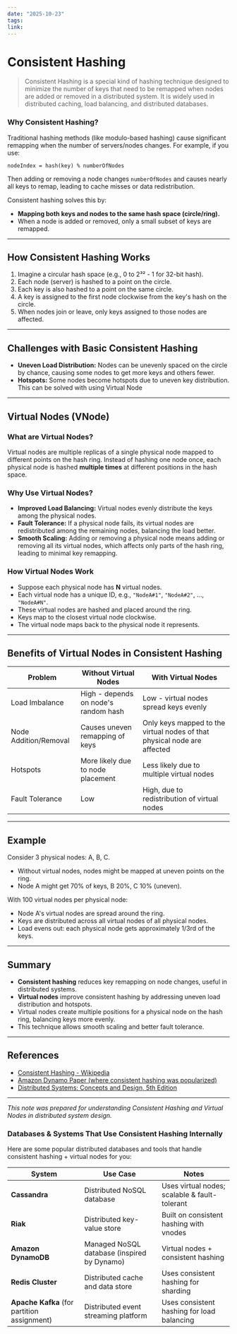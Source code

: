```yaml
---
date: "2025-10-23"
tags: 
link:
---
```


# Consistent Hashing

> Consistent Hashing is a special kind of hashing technique designed to minimize the number of keys that need to be remapped when nodes are added or removed in a distributed system. It is widely used in distributed caching, load balancing, and distributed databases.

### Why Consistent Hashing?

Traditional hashing methods (like modulo-based hashing) cause significant remapping when the number of servers/nodes changes. For example, if you use:

```
nodeIndex = hash(key) % numberOfNodes
```


Then adding or removing a node changes `numberOfNodes` and causes nearly all keys to remap, leading to cache misses or data redistribution.

Consistent hashing solves this by:

- **Mapping both keys and nodes to the same hash space (circle/ring).**
- When a node is added or removed, only a small subset of keys are remapped.

---

## How Consistent Hashing Works

1. Imagine a circular hash space (e.g., 0 to 2³² - 1 for 32-bit hash).
2. Each node (server) is hashed to a point on the circle.
3. Each key is also hashed to a point on the same circle.
4. A key is assigned to the first node clockwise from the key's hash on the circle.
5. When nodes join or leave, only keys assigned to those nodes are affected.

---

## Challenges with Basic Consistent Hashing

- **Uneven Load Distribution:** Nodes can be unevenly spaced on the circle by chance, causing some nodes to get more keys and others fewer.
- **Hotspots:** Some nodes become hotspots due to uneven key distribution. This can be solved with using Virtual Node

---

## Virtual Nodes (VNode)

### What are Virtual Nodes?

Virtual nodes are multiple replicas of a single physical node mapped to different points on the hash ring. Instead of hashing one node once, each physical node is hashed **multiple times** at different positions in the hash space.

### Why Use Virtual Nodes?

- **Improved Load Balancing:** Virtual nodes evenly distribute the keys among the physical nodes.
- **Fault Tolerance:** If a physical node fails, its virtual nodes are redistributed among the remaining nodes, balancing the load better.
- **Smooth Scaling:** Adding or removing a physical node means adding or removing all its virtual nodes, which affects only parts of the hash ring, leading to minimal key remapping.

### How Virtual Nodes Work

- Suppose each physical node has **N** virtual nodes.
- Each virtual node has a unique ID, e.g., `"NodeA#1"`, `"NodeA#2"`, ..., `"NodeA#N"`.
- These virtual nodes are hashed and placed around the ring.
- Keys map to the closest virtual node clockwise.
- The virtual node maps back to the physical node it represents.

---

## Benefits of Virtual Nodes in Consistent Hashing

| Problem                  | Without Virtual Nodes                   | With Virtual Nodes                       |
|--------------------------|---------------------------------------|----------------------------------------|
| Load Imbalance           | High - depends on node's random hash  | Low - virtual nodes spread keys evenly |
| Node Addition/Removal    | Causes uneven remapping of keys       | Only keys mapped to the virtual nodes of that physical node are affected |
| Hotspots                 | More likely due to node placement      | Less likely due to multiple virtual nodes |
| Fault Tolerance          | Low                                   | High, due to redistribution of virtual nodes |

---

## Example

Consider 3 physical nodes: A, B, C.

- Without virtual nodes, nodes might be mapped at uneven points on the ring.
- Node A might get 70% of keys, B 20%, C 10% (uneven).
  
With 100 virtual nodes per physical node:

- Node A's virtual nodes are spread around the ring.
- Keys are distributed across all virtual nodes of all physical nodes.
- Load evens out: each physical node gets approximately 1/3rd of the keys.

---

## Summary

- **Consistent hashing** reduces key remapping on node changes, useful in distributed systems.
- **Virtual nodes** improve consistent hashing by addressing uneven load distribution and hotspots.
- Virtual nodes create multiple positions for a physical node on the hash ring, balancing keys more evenly.
- This technique allows smooth scaling and better fault tolerance.

---

## References

- [Consistent Hashing - Wikipedia](https://en.wikipedia.org/wiki/Consistent_hashing)
- [Amazon Dynamo Paper (where consistent hashing was popularized)](https://www.allthingsdistributed.com/files/amazon-dynamo-sosp2007.pdf)
- [Distributed Systems: Concepts and Design, 5th Edition](https://www.pearson.com/store/p/distributed-systems-concepts-and-design/P100000034263)

---

*This note was prepared for understanding Consistent Hashing and Virtual Nodes in distributed system design.*

### **Databases & Systems That Use Consistent Hashing Internally**

Here are some popular distributed databases and tools that handle consistent hashing + virtual nodes for you:

|System|Use Case|Notes|
|---|---|---|
|**Cassandra**|Distributed NoSQL database|Uses virtual nodes; scalable & fault-tolerant|
|**Riak**|Distributed key-value store|Built on consistent hashing with vnodes|
|**Amazon DynamoDB**|Managed NoSQL database (inspired by Dynamo)|Virtual nodes + consistent hashing|
|**Redis Cluster**|Distributed cache and data store|Uses consistent hashing for sharding|
|**Apache Kafka** (for partition assignment)|Distributed event streaming platform|Uses consistent hashing for load balancing|
